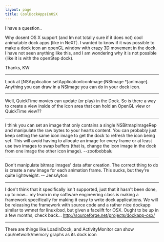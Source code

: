 ```yaml
---
layout: page
title: CoolDockAppsInOSX
---
```


I have a question..

Why dosent OS X support (and Im not totally sure if it does not) cool animatable dock apps (like in NeXT). I wanted to know if it was possible to make a dock icon an openGL window with crazy 3D movement in the dock. I have not seen anything like this, and I am wondering why it is not possible (like it is with the openStep dock).

Thanks,
KW

----

Look at     [NSApplication setApplicationIconImage:(NSImage *)anImage]. Anything you can draw in a NSImage you can do in your dock icon.

----

Well, QuickTime movies can update (or play) in the Dock. So is there a way to create a view inside of the icon area that can hold an OpenGL view or QuickTime view??

----

I think you can set an image that only contains a single NSBitmapImageRep and manipulate the raw bytes to your hearts content. You can probably just keep setting the same icon image to get the dock to refresh the icon being set. This will avoid having to allocate an image for every frame or at least use two images to swap buffers (that is, change the icon image in the dock from one image the other icon image). --zootbobbalu

----

Don't manipulate bitmap images' data after creation. The correct thing to do is create a new image for each animation frame. This sucks, but they're quite lightweight. -- JensAyton

----

I don't think that it specifically isn't supported, just that it hasn't been done, up to now...   my team in my software engineering class is making a framework specifically for making it easy to write dock applications.  We will be releasing the framework with source code and a rather nice dockapp similar to wmnet for linux/bsd, but given a facelift for OSX.  Ought to be up in a few months, check back...   http://sourceforge.net/projects/dockapp-osx/

----

There are things like LoadInDock, and ActivityMonitor can show cpu/network/memory graphs as its dock icon

